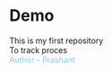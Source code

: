 # Demo
This is my first repository
<br>
To track proces
<br>
<font color="skyblue ">Author - <font> Prashant
